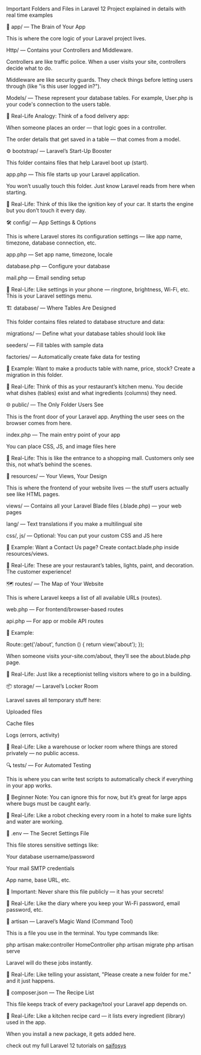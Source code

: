 Important Folders and Files in Laravel 12 Project explained in details with real time examples

📂 app/ — The Brain of Your App

This is where the core logic of your Laravel project lives.

Http/ — Contains your Controllers and Middleware.

Controllers are like traffic police. When a user visits your site, controllers decide what to do.

Middleware are like security guards. They check things before letting users through (like "is this user logged in?").

Models/ — These represent your database tables. For example, User.php is your code's connection to the users table.

🧠 Real-Life Analogy: Think of a food delivery app:

When someone places an order — that logic goes in a controller.

The order details that get saved in a table — that comes from a model.

⚙️ bootstrap/ — Laravel’s Start-Up Booster

This folder contains files that help Laravel boot up (start).

app.php — This file starts up your Laravel application.

You won’t usually touch this folder. Just know Laravel reads from here when starting.

🧠 Real-Life: Think of this like the ignition key of your car. It starts the engine but you don’t touch it every day.

🛠 config/ — App Settings & Options

This is where Laravel stores its configuration settings — like app name, timezone, database connection, etc.

app.php — Set app name, timezone, locale

database.php — Configure your database

mail.php — Email sending setup

🧠 Real-Life: Like settings in your phone — ringtone, brightness, Wi-Fi, etc. This is your Laravel settings menu.

🏗 database/ — Where Tables Are Designed

This folder contains files related to database structure and data:

migrations/ — Define what your database tables should look like

seeders/ — Fill tables with sample data

factories/ — Automatically create fake data for testing

🧠 Example: Want to make a products table with name, price, stock? Create a migration in this folder.

🧠 Real-Life: Think of this as your restaurant’s kitchen menu. You decide what dishes (tables) exist and what ingredients (columns) they need.

🌐 public/ — The Only Folder Users See

This is the front door of your Laravel app. Anything the user sees on the browser comes from here.

index.php — The main entry point of your app

You can place CSS, JS, and image files here

🧠 Real-Life: This is like the entrance to a shopping mall. Customers only see this, not what’s behind the scenes.

🎨 resources/ — Your Views, Your Design

This is where the frontend of your website lives — the stuff users actually see like HTML pages.

views/ — Contains all your Laravel Blade files (.blade.php) — your web pages

lang/ — Text translations if you make a multilingual site

css/, js/ — Optional: You can put your custom CSS and JS here

🧠 Example: Want a Contact Us page? Create contact.blade.php inside resources/views.

🧠 Real-Life: These are your restaurant’s tables, lights, paint, and decoration. The customer experience!

🗺 routes/ — The Map of Your Website

This is where Laravel keeps a list of all available URLs (routes).

web.php — For frontend/browser-based routes

api.php — For app or mobile API routes

🧠 Example:

Route::get('/about', function () {
    return view('about');
});

When someone visits your-site.com/about, they’ll see the about.blade.php page.

🧠 Real-Life: Just like a receptionist telling visitors where to go in a building.

📦 storage/ — Laravel’s Locker Room

Laravel saves all temporary stuff here:

Uploaded files

Cache files

Logs (errors, activity)

🧠 Real-Life: Like a warehouse or locker room where things are stored privately — no public access.

🔍 tests/ — For Automated Testing

This is where you can write test scripts to automatically check if everything in your app works.

🧠 Beginner Note: You can ignore this for now, but it’s great for large apps where bugs must be caught early.

🧠 Real-Life: Like a robot checking every room in a hotel to make sure lights and water are working.

📄 .env — The Secret Settings File

This file stores sensitive settings like:

Your database username/password

Your mail SMTP credentials

App name, base URL, etc.

🧠 Important: Never share this file publicly — it has your secrets!

🧠 Real-Life: Like the diary where you keep your Wi-Fi password, email password, etc.

🧙 artisan — Laravel’s Magic Wand (Command Tool)

This is a file you use in the terminal. You type commands like:

php artisan make:controller HomeController
php artisan migrate
php artisan serve

Laravel will do these jobs instantly.

🧠 Real-Life: Like telling your assistant, "Please create a new folder for me." and it just happens.

📃 composer.json — The Recipe List

This file keeps track of every package/tool your Laravel app depends on.



🧠 Real-Life: Like a kitchen recipe card — it lists every ingredient (library) used in the app.

When you install a new package, it gets added here.

check out my full Laravel 12 tutorials on [saifosys](https://saifosys.com)
